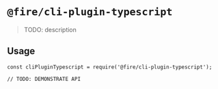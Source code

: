 # `@fire/cli-plugin-typescript`

> TODO: description

## Usage

```
const cliPluginTypescript = require('@fire/cli-plugin-typescript');

// TODO: DEMONSTRATE API
```
